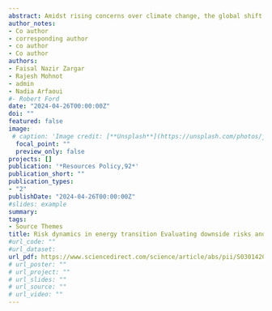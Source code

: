 ```yaml
---
abstract: Amidst rising concerns over climate change, the global shift from oil-powered vehicles to lithium-powered electric vehicles marks a critical pivot in the energy sector. This transition holds profound implications for the traditional dominance of oil in the energy market. This study aims to investigate the risk dynamics between the fossil fuel sector, represented by the crude oil, and the renewable energy sector, symbolized by lithium, focusing on the risk spillover and interconnectedness. The study employs a two-step approach that combines the condi- tional autoregressive value-at-risk (CAViaR) and time-varying parameters vector-autoregression (TVP-VAR). The study spans from January 2011 to August 2023, focusing on extreme market events like the COVID-19 pandemic and the Russia-Ukraine conflict. Findings reveal a strong tail-risk connectedness between the lithium stocks of the same country, and during extreme market events such as the COVID-19 pandemic and the Russia-Ukraine conflict, there is a strong transmission of tail risk across the lithium stocks of different countries. Moreover, a strong bidirectional tail-risk connectedness is observed between crude oil and lithium stocks. The study has important implications for portfolio managers, fund managers and investors with respect to portfolio optimi- zation and asset allocation. Also, the findings have important implications for financial risk management with respect to energy transition from fossil fuels to renewable energy.
author_notes:
- Co author
- corresponding author
- co author
- Co author
authors:
- Faisal Nazir Zargar
- Rajesh Mohnot
- admin
- Nadia Arfaoui
#- Robert Ford
date: "2024-04-26T00:00:00Z"
doi: ""
featured: false
image:
 # caption: 'Image credit: [**Unsplash**](https://unsplash.com/photos/jdD8gXaTZsc)'
  focal_point: ""
  preview_only: false
projects: []
publication: '*Resources Policy,92*'
publication_short: ""
publication_types:
- "2"
publishDate: "2024-04-26T00:00:00Z"
#slides: example
summary:
tags:
- Source Themes
title: Risk dynamics in energy transition Evaluating downside risks and interconnectedness in fossil fuel and renewable energy markets
#url_code: ""
#url_dataset: 
url_pdf: https://www.sciencedirect.com/science/article/abs/pii/S0301420724003994
# url_poster: ""
# url_project: ""
# url_slides: ""
# url_source: ""
# url_video: ""
---
```


